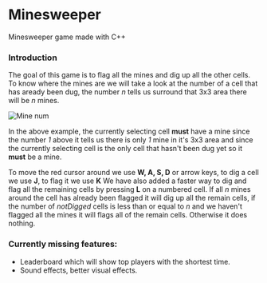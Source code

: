 # Minesweeper
Minesweeper game made with C++
### Introduction
The goal of this game is to flag all the mines and dig up all the other cells. To know where the mines are we will take a look at the number of 
a cell that has aready been dug, the number *n* tells us surround that 3x3 area there will be *n* mines. 

![Mine num](https://user-images.githubusercontent.com/94738674/169289393-7a1fc2df-3062-4ce9-8d31-29ea463ec213.png)

In the above example, the currently selecting cell **must** have a mine since the number *1* above it tells us there is only *1* mine in it's 3x3 
area and since the currently selecting cell is the only cell that hasn't been dug yet so it **must** be a mine.

To move the red cursor around we use **W, A, S, D** or arrow keys, to dig a cell we use **J**, to flag it we use **K**
We have also added a faster way to dig and flag all the remaining cells by pressing **L** on a numbered cell. If all *n* mines around the cell has already
been flagged it will dig up all the remain cells, if the number of *notDigged* cells is less than or equal to *n* and we haven't flagged all the mines
it will flags all of the remain cells. Otherwise it does nothing.

### Currently missing features:

- Leaderboard which will show top players with the shortest time.
- Sound effects, better visual effects.
